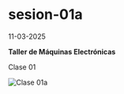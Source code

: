 # sesion-01a

11-03-2025

**Taller de Máquinas Electrónicas**

Clase 01

![Clase 01a](https://github.com/user-attachments/assets/1e4788e6-6e1d-4299-9f4d-702f1e1071d4)
